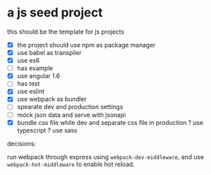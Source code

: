 # a js seed project
this should be the template for js projects

- [x] the project should use npm as package manager
- [x] use babel as transpiler 
- [x] use es6
- [ ] has example
- [x] use angular 1.6
- [ ] has test
- [x] use eslint
- [x] use webpack as bundler
- [ ] spearate dev and production settings
- [ ] mock json data and serve with jsonapi
- [x] bundle css file while dev and separate css file in production
? use typescript
? use sass

decisions:

run webpack through express using `webpack-dev-middleware`, and use `webpack-hot-middleware` to enable hot reload.